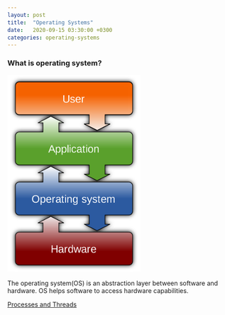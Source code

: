 ```yaml
---
layout: post
title:  "Operating Systems"
date:   2020-09-15 03:30:00 +0300
categories: operating-systems
---
```


### What is operating system?

<img src="/assets/images/os.png" width="300" height="444"/>

The operating system(OS) is an abstraction layer between software and hardware. OS helps software to access hardware capabilities.

[Processes and Threads](/operating-systems/2020/09/15/processes-and-threads.html)
